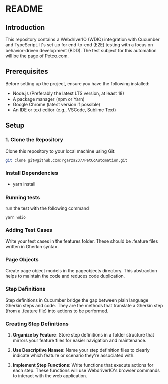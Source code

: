 # README

## Introduction

This repository contains a WebdriverIO (WDIO) integration with Cucumber and TypeScript. It's set up for end-to-end (E2E) testing with a focus on behavior-driven development (BDD). The test subject for this automation will be the page of Petco.com.

## Prerequisites

Before setting up the project, ensure you have the following installed:

- Node.js (Preferably the latest LTS version, at least 18)
- A package manager (npm or Yarn)
- Google Chrome (latest version if possible)
- An IDE or text editor (e.g., VSCode, Sublime Text)

## Setup

### 1. Clone the Repository

Clone this repository to your local machine using Git:

```bash
git clone git@github.com:rgarza237/PetCoAutomation.git
```

### Install Dependencies 
- yarn install

### Running tests
run the test with the following command
```
yarn wdio
```

### Adding Test Cases
Write your test cases in the features folder. These should be .feature files written in Gherkin syntax.

### Page Objects
Create page object models in the pageobjects directory. This abstraction helps to maintain the code and reduces code duplication.

### Step Definitions
Step definitions in Cucumber bridge the gap between plain language Gherkin steps and code. They are the methods that translate a Gherkin step (from a .feature file) into actions to be performed.

### Creating Step Definitions
1. **Organize by Feature**: Store step definitions in a folder structure that mirrors your feature files for easier navigation and maintenance.

2. **Use Descriptive Names**: Name your step definition files to clearly indicate which feature or scenario they're associated with.

3. **Implement Step Functions**: Write functions that execute actions for each step. These functions will use WebdriverIO's browser commands to interact with the web application.

